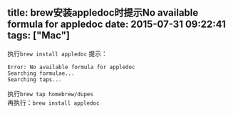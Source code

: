 title: brew安装appledoc时提示No available formula for appledoc
date: 2015-07-31 09:22:41
tags: ["Mac"]
---
执行`brew install appledoc` 提示：  

```
Error: No available formula for appledoc
Searching formulae...
Searching taps...
```

执行`brew tap homebrew/dupes`  
再执行：`brew install appledoc`